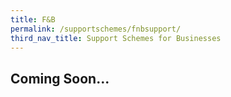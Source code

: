 ```yaml
---
title: F&B
permalink: /supportschemes/fnbsupport/
third_nav_title: Support Schemes for Businesses
---
```


## **Coming Soon...**
